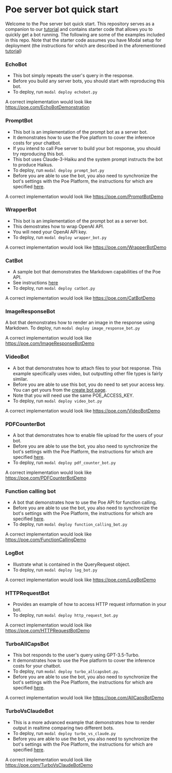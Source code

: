 # Poe server bot quick start

Welcome to the Poe server bot quick start. This repository serves as a companion to our
[tutorial](https://creator.poe.com/docs/quick-start) and contains starter code that
allows you to quickly get a bot running. The following are some of the examples included
in this repo. Note that the starter code assumes you have Modal setup for deployment
(the instructions for which are described in the aforementioned
[tutorial](https://creator.poe.com/docs/quick-start))

### EchoBot

- This bot simply repeats the user's query in the response.
- Before you build any server bots, you should start with reproducing this bot.
- To deploy, run `modal deploy echobot.py`

A correct implementation would look like https://poe.com/EchoBotDemonstration

### PromptBot

- This bot is an implementation of the prompt bot as a server bot.
- It demonstrates how to use the Poe platform to cover the inference costs for your
  chatbot.
- If you intend to call Poe server to build your bot response, you should try
  reproducing this bot.
- This bot uses Claude-3-Haiku and the system prompt instructs the bot to produce
  Haikus.
- To deploy, run `modal deploy prompt_bot.py`
- Before you are able to use the bot, you also need to synchronize the bot's settings
  with the Poe Platform, the instructions for which are specified
  [here](https://creator.poe.com/docs/server-bots-functional-guides#updating-bot-settings).

A correct implementation would look like https://poe.com/PromptBotDemo

### WrapperBot

- This bot is an implementation of the prompt bot as a server bot.
- This demostrates how to wrap OpenAI API.
- You will need your OpenAI API key.
- To deploy, run `modal deploy wrapper_bot.py`

A correct implementation would look like https://poe.com/WrapperBotDemo

### CatBot

- A sample bot that demonstrates the Markdown capabilities of the Poe API.
- See instructions [here](./catbot.md)
- To deploy, run `modal deploy catbot.py`

A correct implementation would look like https://poe.com/CatBotDemo

### ImageResponseBot

A bot that demonstrates how to render an image in the response using Markdown. To
deploy, run `modal deploy image_response_bot.py`

A correct implementation would look like https://poe.com/ImageResponseBotDemo

### VideoBot

- A bot that demonstrates how to attach files to your bot response. This example
  specifically uses video, but outputting other file types is fairly similar.
- Before you are able to use this bot, you do need to set your access key. You can get
  yours from the [create bot page](https://poe.com/create_bot?server=1).
- Note that you will need use the same POE_ACCESS_KEY.
- To deploy, run `modal deploy video_bot.py`

A correct implementation would look like https://poe.com/VideoBotDemo

### PDFCounterBot

- A bot that demonstrates how to enable file upload for the users of your bot.
- Before you are able to use the bot, you also need to synchronize the bot's settings
  with the Poe Platform, the instructions for which are specified
  [here](https://creator.poe.com/docs/server-bots-functional-guides#updating-bot-settings).
- To deploy, run `modal deploy pdf_counter_bot.py`

A correct implementation would look like https://poe.com/PDFCounterBotDemo

### Function calling bot

- A bot that demonstrates how to use the Poe API for function calling.
- Before you are able to use the bot, you also need to synchronize the bot's settings
  with the Poe Platform, the instructions for which are specified
  [here](https://creator.poe.com/docs/server-bots-functional-guides#updating-bot-settings).
- To deploy, run `modal deploy function_calling_bot.py`

A correct implementation would look like https://poe.com/FunctionCallingDemo

### LogBot

- Illustrate what is contained in the QueryRequest object.
- To deploy, run `modal deploy log_bot.py`

A correct implementation would look like https://poe.com/LogBotDemo

### HTTPRequestBot

- Provides an example of how to access HTTP request information in your bot.
- To deploy, run `modal deploy http_request_bot.py`

A correct implementation would look like https://poe.com/HTTPRequestBotDemo

### TurboAllCapsBot

- This bot responds to the user's query using GPT-3.5-Turbo.
- It demonstrates how to use the Poe platform to cover the inference costs for your
  chatbot.
- To deploy, run `modal deploy turbo_allcapsbot.py`.
- Before you are able to use the bot, you also need to synchronize the bot's settings
  with the Poe Platform, the instructions for which are specified
  [here](https://creator.poe.com/docs/server-bots-functional-guides#updating-bot-settings).

A correct implementation would look like https://poe.com/AllCapsBotDemo

### TurboVsClaudeBot

- This is a more advanced example that demonstrates how to render output in realtime
  comparing two different bots.
- To deploy, run `modal deploy turbo_vs_claude.py`
- Before you are able to use the bot, you also need to synchronize the bot's settings
  with the Poe Platform, the instructions for which are specified
  [here](https://creator.poe.com/docs/server-bots-functional-guides#updating-bot-settings).

A correct implementation would look like https://poe.com/TurboVsClaudeBotDemo
